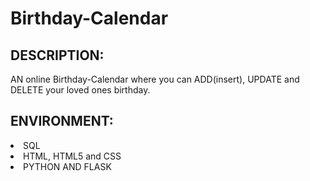 # Birthday-Calendar

<h2>DESCRIPTION:</h2>
AN online Birthday-Calendar where you can ADD(insert), UPDATE and DELETE your loved ones birthday.

<h2>ENVIRONMENT:</h2>
<li>SQL
 <li>HTML, HTML5 and CSS
  <li>PYTHON AND FLASK
